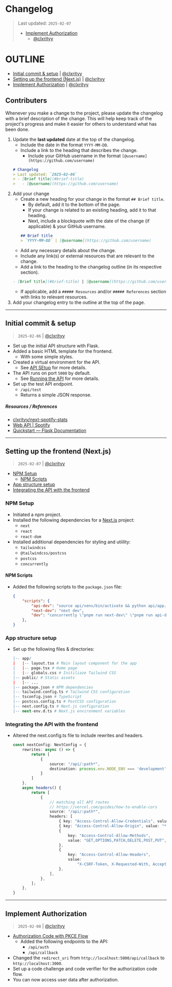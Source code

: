 # Changelog
> Last updated: `2025-02-07`
> - [Implement Authorization](#implement-authorization)
>   - [@clxrityy](https://github.com/clxrityy)

# OUTLINE

- [Initial commit & setup](#initial-commit--setup) | [@clxrityy](https://github.com/clxrityy)
- [Setting up the frontend (Next.js)](#setting-up-the-frontend-nextjs) | [@clxrityy](https://github.com/clxrityy)
- [Implement Authorization](#implement-authorization) | [@clxrityy](https://github.com/clxrityy)

## Contributers

Whenever you make a change to the project, please update the changelog with a brief description of the change. This will help keep track of the project's progress and make it easier for others to understand what has been done.

1. Update the **last updated** date at the top of the changelog.
    - Include the date in the format `YYYY-MM-DD`.
    - Include a link to the heading that describes the change.
        - Include your GitHub username in the format `[@username](https://github.com/username)`
    ```md
    # Changelog
    > Last updated: `2025-02-06`
    > - [Brief title](#brief-title)
    >   - [@username](https://github.com/username)
    ```
2. Add your change
    - Create a new heading for your change in the format `## Brief title`.
        - By default, add it to the bottom of the page.
        - If your change is related to an existing heading, add it to that heading.
        - Next, include a blockquote with the date of the change (if applicable) & your GitHub username.
        ```md
        ## Brief title
        > `YYYY-MM-DD` | [@username](https://github.com/username)
        ```
    - Add any necessary details about the change.
    - Include any link(s) or external resources that are relevant to the change.
    - Add a link to the heading to the changelog outline (in its respective section).
    ```md
    - [Brief title](#brief-title) | [@username](https://github.com/username)
    ```
    - If applicable, add a `##### Resources` and/or `##### References` section with links to relevant resources.
3. Add your changelog entry to the outline at the top of the page.

---

## Initial commit & setup
> `2025-02-06` | [@clxrityy](https://github.com/clxrityy)

- Set up the initial API structure with Flask.
- Added a basic HTML template for the frontend.
    - With some simple styles.
- Created a virtual environment for the API.
    - See [API SEtup](./README.md#api-setup) for more details.
- The API runs on port `5000` by default.
    - See [Running the API](./README.md#running-the-api) for more details.
- Set up the test API endpoint.
    - `/api/test`
    - Returns a simple JSON response.

##### Resources / References

- [clxrityy/next-spotify-stats](https://github.com/clxrityy/next-spotify-stats/blob/main/api/index.py)
- [Web API | Spotify](https://developer.spotify.com/documentation/web-api)
- [Quickstart — Flask Documentation](https://flask.palletsprojects.com/en/stable/quickstart/)

---

## Setting up the frontend (Next.js)
> `2025-02-07` | [@clxrityy](https://github.com/clxrityy)

- [NPM Setup](#npm-setup)
    - [NPM Scripts](#npm-scripts)
- [App structure setup](#app-structure-setup)
- [Integrating the API with the frontend](#integrating-the-api-with-the-frontend)


### NPM Setup
- Initiated a npm project.
- Installed the following dependencies for a [Next.js](https://nextjs.org/) project:
    - `next`
    - `react`
    - `react-dom`
- Installed additional dependencies for styling and utiility:
    - `tailwindcss`
    - `@tailwindcss/postcss`
    - `postcss`
    - `concurrently`

#### NPM Scripts
- Added the following scripts to the `package.json` file:
    ```json
    {
        "scripts": {
            "api-dev": "source api/venv/bin/activate && python api/app.py",
            "next-dev": "next dev",
            "dev": "concurrently \"pnpm run next-dev\" \"pnpm run api-dev\""
        },
    }
    ```

### App structure setup
- Set up the following files & directories:
    ```r
    |-- app/
    |   |-- layout.tsx # Main layout component for the app
    |   |-- page.tsx # Home page
    |   |-- globals.css # Initiliaze Tailwind CSS
    |-- public/ # Static assets
    |   |-- ...
    |-- package.json # NPM dependencies
    |-- tailwind.config.ts # Tailwind CSS configuration
    |-- tsconfig.json # TypeScript
    |-- postcss.config.ts # PostCSS configuration
    |-- next.config.ts # Next.js configuration
    |-- next-env.d.ts # Next.js environment variables
    ```

### Integrating the API with the frontend

- Altered the next.config.ts file to include rewrites and headers.
    ```ts
    const nextConfig: NextConfig = {
        rewrites: async () => {
            return [
                {
                    source: "/api/:path*",
                    destination: process.env.NODE_ENV === 'development' ? "http://127.0.0.1:5000/api/:path*" : "/api/"
                }
            ]
        },
        async headers() {
            return [
                {
                    // matching all API routes
                    // https://vercel.com/guides/how-to-enable-cors
                    source: "/api/:path*",
                    headers: [
                        { key: "Access-Control-Allow-Credentials", value: "true" },
                        { key: "Access-Control-Allow-Origin", value: "*" },
                        {
                            key: "Access-Control-Allow-Methods",
                            value: "GET,OPTIONS,PATCH,DELETE,POST,PUT",
                        },
                        {
                            key: "Access-Control-Allow-Headers",
                            value:
                                "X-CSRF-Token, X-Requested-With, Accept, Accept-Version, Content-Length, Content-MD5, Content-Type, Date, X-Api-Version",
                        },
                    ],
                },
            ];
        },
    }
    ```
---

## Implement Authorization 
> `2025-02-08` | [@clxrityy](https://github.com/clxrityy)

- [Authorization Code with PKCE Flow](https://developer.spotify.com/documentation/web-api/tutorials/code-pkce-flow)
    - Added the following endpoints to the API:
        - `/api/auth`
        - `/api/callback`
- Changed the `redirect_uri` from `http://localhost:5000/api/callback` to `http://localhost:3000`.
- Set up a code challenge and code verifier for the authorization code flow.
- You can now access user data after authorization.